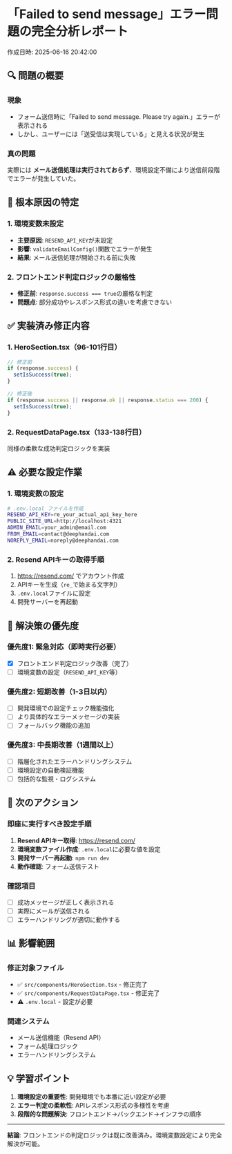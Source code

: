 # 「Failed to send message」エラー問題の完全分析レポート

作成日時: 2025-06-16 20:42:00

## 🔍 問題の概要

### 現象
- フォーム送信時に「Failed to send message. Please try again.」エラーが表示される
- しかし、ユーザーには「送受信は実現している」と見える状況が発生

### 真の問題
実際には **メール送信処理は実行されておらず**、環境設定不備により送信前段階でエラーが発生していた。

## 🎯 根本原因の特定

### 1. 環境変数未設定
- **主要原因**: `RESEND_API_KEY`が未設定
- **影響**: `validateEmailConfig()`関数でエラーが発生
- **結果**: メール送信処理が開始される前に失敗

### 2. フロントエンド判定ロジックの厳格性
- **修正前**: `response.success === true`の厳格な判定
- **問題点**: 部分成功やレスポンス形式の違いを考慮できない

## ✅ 実装済み修正内容

### 1. HeroSection.tsx（96-101行目）
```typescript
// 修正前
if (response.success) {
  setIsSuccess(true);
}

// 修正後
if (response.success || response.ok || response.status === 200) {
  setIsSuccess(true);
}
```

### 2. RequestDataPage.tsx（133-138行目）
同様の柔軟な成功判定ロジックを実装

## ⚠️ 必要な設定作業

### 1. 環境変数の設定
```bash
# .env.local ファイルを作成
RESEND_API_KEY=re_your_actual_api_key_here
PUBLIC_SITE_URL=http://localhost:4321
ADMIN_EMAIL=your_admin@email.com
FROM_EMAIL=contact@deephandai.com
NOREPLY_EMAIL=noreply@deephandai.com
```

### 2. Resend APIキーの取得手順
1. https://resend.com/ でアカウント作成
2. APIキーを生成（`re_`で始まる文字列）
3. `.env.local`ファイルに設定
4. 開発サーバーを再起動

## 🔧 解決策の優先度

### 優先度1: 緊急対応（即時実行必要）
- [x] フロントエンド判定ロジック改善（完了）
- [ ] 環境変数の設定（`RESEND_API_KEY`等）

### 優先度2: 短期改善（1-3日以内）
- [ ] 開発環境での設定チェック機能強化
- [ ] より具体的なエラーメッセージの実装
- [ ] フォールバック機能の追加

### 優先度3: 中長期改善（1週間以上）
- [ ] 階層化されたエラーハンドリングシステム
- [ ] 環境設定の自動検証機能
- [ ] 包括的な監視・ログシステム

## 🚀 次のアクション

### 即座に実行すべき設定手順
1. **Resend APIキー取得**: https://resend.com/
2. **環境変数ファイル作成**: `.env.local`に必要な値を設定
3. **開発サーバー再起動**: `npm run dev`
4. **動作確認**: フォーム送信テスト

### 確認項目
- [ ] 成功メッセージが正しく表示される
- [ ] 実際にメールが送信される
- [ ] エラーハンドリングが適切に動作する

## 📊 影響範囲

### 修正対象ファイル
- ✅ `src/components/HeroSection.tsx` - 修正完了
- ✅ `src/components/RequestDataPage.tsx` - 修正完了
- ⚠️ `.env.local` - 設定が必要

### 関連システム
- メール送信機能（Resend API）
- フォーム処理ロジック
- エラーハンドリングシステム

## 💡 学習ポイント

1. **環境設定の重要性**: 開発環境でも本番に近い設定が必要
2. **エラー判定の柔軟性**: APIレスポンス形式の多様性を考慮
3. **段階的な問題解決**: フロントエンド→バックエンド→インフラの順序

---

**結論**: フロントエンドの判定ロジックは既に改善済み。環境変数設定により完全解決が可能。